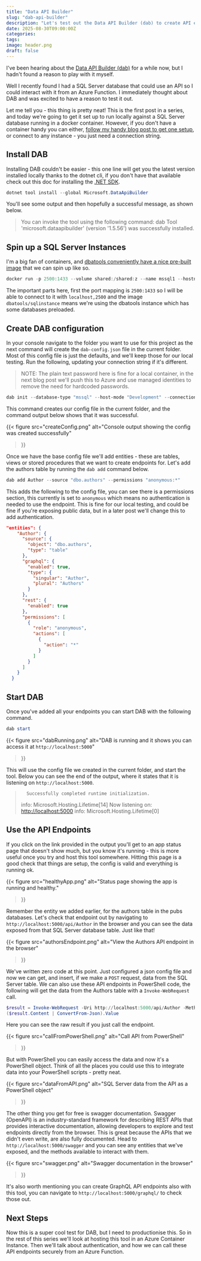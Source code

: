 ```yaml
---
title: "Data API Builder"
slug: "dab-api-builder"
description: "Let's test out the Data API Builder (dab) to create API endpoints for a local SQL Server database running in a container."
date: 2025-08-30T09:00:00Z
categories:
tags:
image: header.png
draft: false
---
```


I've been hearing about the [Data API Builder (dab)](https://learn.microsoft.com/en-us/azure/data-api-builder/) for a while now, but I hadn't found a reason to play with it myself.

Well I recently found I had a SQL Server database that could use an API so I could interact with it from an Azure Function. I immediately thought about DAB and was excited to have a reason to test it out.

Let me tell you - this thing is pretty neat! This is the first post in a series, and today we're going to get it set up to run locally against a SQL Server database running in a docker container. However, if you don't have a container handy you can either, [follow my handy blog post to get one setup](https://jesspomfret.com/quick-sql-testing/), or connect to any instance - you just need a connection string.

## Install DAB

Installing DAB couldn't be easier - this one line will get you the latest version installed locally thanks to the dotnet cli, if you don't have that available check out this doc for installing the [.NET SDK](https://learn.microsoft.com/en-us/dotnet/core/sdk).

```PowerShell
dotnet tool install --global Microsoft.DataApiBuilder
```

You'll see some output and then hopefully a successful message, as shown below.

> You can invoke the tool using the following command: dab
> Tool 'microsoft.dataapibuilder' (version '1.5.56') was successfully installed.

## Spin up a SQL Server Instances

I'm a big fan of containers, and [dbatools conveniently have a nice pre-built image](https://dbatools.io/docker) that we can spin up like so.

```PowerShell
docker run -p 2500:1433 --volume shared:/shared:z --name mssql1 --hostname mssql1 -d dbatools/sqlinstance
```

The important parts here, first the port mapping is `2500:1433` so I will be able to connect to it with `localhost,2500` and the image `dbatools/sqlinstance` means we're using the dbatools instance which has some databases preloaded.

## Create DAB configuration

In your console navigate to the folder you want to use for this project as the next command will create the `dab-config.json` file in the current folder. Most of this config file is just the defaults, and we'll keep those for our local testing. Run the following, updating your connection string if it's different.

> NOTE: The plain text password here is fine for a local container, in the next blog post we'll push this to Azure and use managed identities to remove the need for hardcoded passwords.

```PowerShell
dab init --database-type "mssql" --host-mode "Development" --connection-string "Server=localhost,2500;User Id=sqladmin;Database=pubs;Password=dbatools.IO;TrustServerCertificate=True;Encrypt=True;"
```

This command creates our config file in the current folder, and the command output below shows that it was successful.

{{<
    figure src="createConfig.png"
    alt="Console output showing the config was created successfully"
>}}

Once we have the base config file we'll add entities - these are tables, views or stored procedures that we want to create endpoints for. Let's add the authors table by running the `dab add` command below.

```PowerShell
dab add Author --source "dbo.authors" --permissions "anonymous:*"
```

This adds the following to the config file, you can see there is a permissions section, this currently is set to `anonymous` which means no authentication is needed to use the endpoint. This is fine for our local testing, and could be fine if you're exposing public data, but in a later post we'll change this to add authentication.

```json
"entities": {
    "Author": {
      "source": {
        "object": "dbo.authors",
        "type": "table"
      },
      "graphql": {
        "enabled": true,
        "type": {
          "singular": "Author",
          "plural": "Authors"
        }
      },
      "rest": {
        "enabled": true
      },
      "permissions": [
        {
          "role": "anonymous",
          "actions": [
            {
              "action": "*"
            }
          ]
        }
      ]
    }
  }
```

## Start DAB

Once you've added all your endpoints you can start DAB with the following command.

```PowerShell
dab start
```

{{<
    figure src="dabRunning.png"
    alt="DAB is running and it shows you can access it at `http://localhost:5000`"
>}}

This will use the config file we created in the current folder, and start the tool. Below you can see the end of the output, where it states that it is listening on `http://localhost:5000`.


>       Successfully completed runtime initialization.
> info: Microsoft.Hosting.Lifetime[14]
>       Now listening on: <http://localhost:5000>
> info: Microsoft.Hosting.Lifetime[0]

## Use the API Endpoints

If you click on the link provided in the output you'll get to an app status page that doesn't show much, but you know it's running - this is more useful once you try and host this tool somewhere. Hitting this page is a good check that things are setup, the config is valid and everything is running ok.

{{<
    figure src="healthyApp.png"
    alt="Status page showing the app is running and healthy."
>}}

Remember the entity we added earlier, for the authors table in the pubs databases. Let's check that endpoint out by navigating to `http://localhost:5000/api/Author` in the browser and you can see the data exposed from that SQL Server database table. Just like that!

{{<
    figure src="authorsEndpoint.png"
    alt="View the Authors API endpoint in the browser"
>}}

We've written zero code at this point. Just configured a json config file and now we can get, and insert, if we make a `POST` request, data from the SQL Server table. We can also use these API endpoints in PowerShell code, the following will get the data from the Authors table with a `Invoke-WebRequest` call.

```PowerShell
$result = Invoke-WebRequest -Uri http://localhost:5000/api/Author -Method Get
($result.Content | ConvertFrom-Json).Value
```

Here you can see the raw result if you just call the endpoint.

{{<
    figure src="callFromPowerShell.png"
    alt="Call API from PowerShell"
>}}

But with PowerShell you can easily access the data and now it's a PowerShell object. Think of all the places you could use this to integrate data into your PowerShell scripts - pretty neat.

{{<
    figure src="dataFromAPI.png"
    alt="SQL Server data from the API as a PowerShell object"
>}}

The other thing you get for free is swagger documentation. Swagger (OpenAPI) is an industry-standard framework for describing REST APIs that provides interactive documentation, allowing developers to explore and test endpoints directly from the browser. This is great because the APIs that we didn't even write, are also fully documented. Head to `http://localhost:5000/swagger` and you can see any entities that we've exposed, and the methods available to interact with them.

{{<
    figure src="swagger.png"
    alt="Swagger documentation in the browser"
>}}

It's also worth mentioning you can create GraphQL API endpoints also with this tool, you can navigate to `http://localhost:5000/graphql/` to check those out.

## Next Steps

Now this is a super cool test for DAB, but I need to productionise this. So in the rest of this series we'll look at hosting this tool in an Azure Container Instance. Then we'll talk about authentication, and how we can call these API endpoints securely from an Azure Function.
